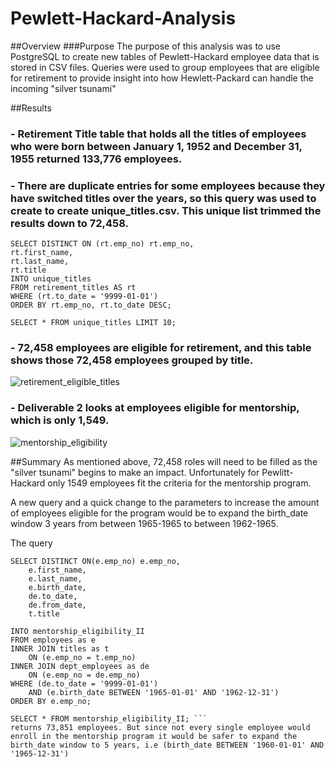 # Pewlett-Hackard-Analysis

##Overview
###Purpose The purpose of this analysis was to use PostgreSQL to create new tables of Pewlett-Hackard employee data that is stored in CSV files. Queries were used to group employees that are eligible for retirement to provide insight into how Hewlett-Packard can handle the incoming "silver tsunami"

##Results
### - Retirement Title table that holds all the titles of employees who were born between January 1, 1952 and December 31, 1955 returned 133,776 employees.

### - There are duplicate entries for some employees because they have switched titles over the years, so this query was used to create to create unique_titles.csv. This unique list trimmed the results down to 72,458.

```
SELECT DISTINCT ON (rt.emp_no) rt.emp_no,
rt.first_name,
rt.last_name,
rt.title
INTO unique_titles
FROM retirement_titles AS rt
WHERE (rt.to_date = '9999-01-01')
ORDER BY rt.emp_no, rt.to_date DESC;

SELECT * FROM unique_titles LIMIT 10;
```

### - 72,458 employees are eligible for retirement, and this table shows those 72,458 employees grouped by title.
![retirement_eligible_titles](https://user-images.githubusercontent.com/96211484/153728896-5b4abfc3-8e41-402c-ac6d-2664116ddc73.png)

### - Deliverable 2 looks at employees eligible for mentorship, which is only 1,549.
![mentorship_eligibility](https://user-images.githubusercontent.com/96211484/153729321-c84b8efa-e4aa-4b9f-a013-8896b93489a6.png)

##Summary
As mentioned above, 72,458 roles will need to be filled as the "silver tsunami" begins to make an impact. Unfortunately for Pewlitt-Hackard only 1549 employees fit the criteria for the mentorship program.

A new query and a quick change to the parameters to increase the amount of employees eligible for the program would be to expand the birth_date window 3 years from between 1965-1965 to between 1962-1965.

The query 

```
SELECT DISTINCT ON(e.emp_no) e.emp_no,
    e.first_name,
    e.last_name,
    e.birth_date,
    de.to_date,
    de.from_date,
    t.title

INTO mentorship_eligibility_II
FROM employees as e
INNER JOIN titles as t
    ON (e.emp_no = t.emp_no)
INNER JOIN dept_employees as de
    ON (e.emp_no = de.emp_no)
WHERE (de.to_date = '9999-01-01')
    AND (e.birth_date BETWEEN '1965-01-01' AND '1962-12-31')
ORDER BY e.emp_no;

SELECT * FROM mentorship_eligibility_II; ```
returns 73,851 employees. But since not every single employee would enroll in the mentorship program it would be safer to expand the birth_date window to 5 years, i.e (birth_date BETWEEN '1960-01-01' AND '1965-12-31')
